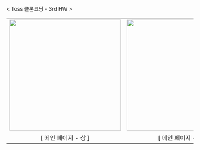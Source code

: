 

< Toss 클론코딩 - 3rd HW >

<table>
  <tr>
    <td><img src="https://github.com/user-attachments/assets/f71502b7-7f4f-46f8-920a-08a3e7187f02" width="300"></td>
    <td><img src="https://github.com/user-attachments/assets/5cc7e75f-aaae-4115-83bd-67319325efaf" width="300"></td>
  </tr>
  <tr>
    <td align="center">[ 메인 페이지 - 상 ]</td>
    <td align="center">[ 메인 페이지 - 하 ]</td>
  </tr>
</table>

